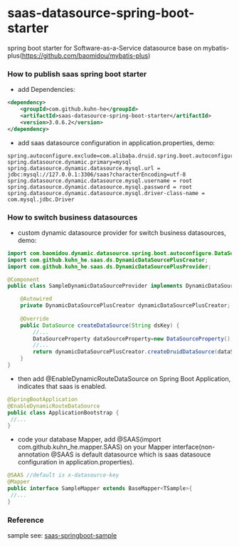 # saas-datasource-spring-boot-starter
spring boot starter for Software-as-a-Service datasource base on mybatis-plus(https://github.com/baomidou/mybatis-plus)

### How to publish saas spring boot starter

+ add Dependencies:

```xml
<dependency>
    <groupId>com.github.kuhn-he</groupId>
    <artifactId>saas-datasource-spring-boot-starter</artifactId>
    <version>3.0.6.2</version>
</dependency>
```

+ add saas datasource configuration in application.properties, demo:

```
spring.autoconfigure.exclude=com.alibaba.druid.spring.boot.autoconfigure.DruidDataSourceAutoConfigure
spring.datasource.dynamic.primary=mysql
spring.datasource.dynamic.datasource.mysql.url = jdbc:mysql://127.0.0.1:3306/saas?characterEncoding=utf-8
spring.datasource.dynamic.datasource.mysql.username = root
spring.datasource.dynamic.datasource.mysql.password = root
spring.datasource.dynamic.datasource.mysql.driver-class-name = com.mysql.jdbc.Driver
```

### How to switch business datasources

+ custom dynamic datasource provider for switch business datasources, demo:

```java
import com.baomidou.dynamic.datasource.spring.boot.autoconfigure.DataSourceProperty;
import com.github.kuhn_he.saas.ds.DynamicDataSourcePlusCreator;
import com.github.kuhn_he.saas.ds.DynamicDataSourcePlusProvider;

@Component
public class SampleDynamicDataSourceProvider implements DynamicDataSourcePlusProvider {

	@Autowired
	private DynamicDataSourcePlusCreator dynamicDataSourcePlusCreator;
	
	@Override
	public DataSource createDataSource(String dsKey) {
		//...
		DataSourceProperty dataSourceProperty=new DataSourceProperty();
		//...
		return dynamicDataSourcePlusCreator.createDruidDataSource(dataSourceProperty);
	}
}
```

+ then add @EnableDynamicRouteDataSource on Spring Boot Application, indicates that saas is enabled.

```java
@SpringBootApplication
@EnableDynamicRouteDataSource
public class ApplicationBootstrap {
 //...
}
```

+ code your database Mapper, add @SAAS(import com.github.kuhn_he.mapper.SAAS) on your Mapper interface(non-annotation @SAAS is default datasource which is saas datasouce configuration in application.properties).

```java
@SAAS //default is x-datasource-key
@Mapper
public interface SampleMapper extends BaseMapper<TSample>{
 //...
}
```

### Reference

sample see: [saas-springboot-sample](https://github.com/kuhn-he/saas-datasource-spring-boot-starter/tree/master/saas-springboot-sample)